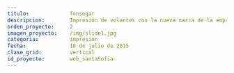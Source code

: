 ```yaml
---
titulo:				fonsegar
descripcion:		Impresión de volantes con la nueva marca de la empresa.
orden_proyecto: 	2
imagen_proyecto:	/img/slide1.jpg
categoria:			impresion
fecha:				10 de julio de 2015
clase_grid:			vertical
id_proyecto:		web_santaSofia	
---
```

